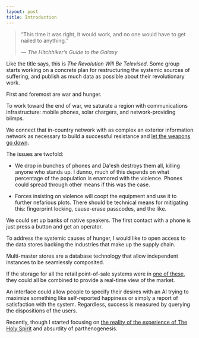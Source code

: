 ```yaml
---
layout: post
title: Introduction
---
```


<blockquote>
<q>This time it was right, it would work, and no one would have to get nailed to anything.</q>
<p class='sig'>&#x2015; <cite>The Hitchhiker’s Guide to the Galaxy</cite></p>
</blockquote>

Like the title says, this is *The Revolution Will Be Televised*. Some group starts working on a concrete plan for restructuring the systemic sources of suffering, and publish as much data as possible about their revolutionary work.

First and foremost are war and hunger.

To work toward the end of war, we saturate a region with communications infrastructure: mobile phones, solar chargers, and network-providing blimps.

We connect that in-country network with as complex an exterior information network as necessary to build a successful resistance and [let the weapons go down](https://www.youtube.com/watch?v=WRmBChQjZPs).

The issues are twofold:

* We drop in bunches of phones and Da'esh destroys them all, killing anyone who stands up. I dunno, much of this depends on what percentage of the population is enamored with the violence. Phones could spread through other means if this was the case.

* Forces insisting on violence will coopt the equipment and use it to further nefarious plots. There should be technical means for mitigating this: fingerprint locking, cause-erase passcodes, and the like.

We could set up banks of native speakers. The first contact with a phone is just press a button and get an operator.

To address the systemic causes of hunger, I would like to open access to the data stores backing the industries that make up the supply chain.

Multi-master stores are a database technology that allow independent instances to be seamlessly composited.

If the storage for all the retail point-of-sale systems were in [one of these](http://ipfs.io), they could all be combined to provide a real-time view of the market.

An interface could allow people to specify their desires with an AI trying to maximize something like self-reported happiness or simply a report of satisfaction with the system. Regardless, success is measured by querying the dispositions of the users.

Recently, though I started focusing on [the reality of the experience of The Holy Spirit](http://www.amazon.com/Why-God-Wont-Go-Away/dp/034544034X) and absurdity of parthenogenesis.
